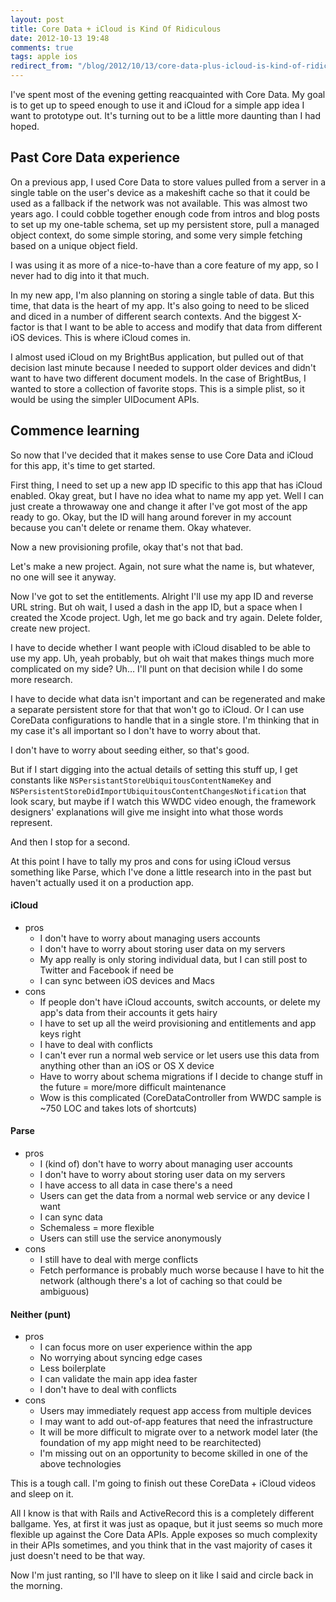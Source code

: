 ```yaml
---
layout: post
title: Core Data + iCloud is Kind Of Ridiculous
date: 2012-10-13 19:48
comments: true
tags: apple ios 
redirect_from: "/blog/2012/10/13/core-data-plus-icloud-is-kind-of-ridiculous/"
---
```


I've spent most of the evening getting reacquainted with Core Data. My goal is to get up to speed enough to use it and iCloud for a simple app idea I want to prototype out. It's turning out to be a little more daunting than I had hoped.

## Past Core Data experience

On a previous app, I used Core Data to store values pulled from a server in a single table on the user's device as a makeshift cache so that it could be used as a fallback if the network was not available. This was almost two years ago. I could cobble together enough code from intros and blog posts to set up my one-table schema, set up my persistent store, pull a managed object context, do some simple storing, and some very simple fetching based on a unique object field.

I was using it as more of a nice-to-have than a core feature of my app, so I never had to dig into it that much.

In my new app, I'm also planning on storing a single table of data. But this time, that data is the heart of my app. It's also going to need to be sliced and diced in a number of different search contexts. And the biggest X-factor is that I want to be able to access and modify that data from different iOS devices. This is where iCloud comes in.

I almost used iCloud on my BrightBus application, but pulled out of that decision last minute because I needed to support older devices and didn't want to have two different document models. In the case of BrightBus, I wanted to store a collection of favorite stops. This is a simple plist, so it would be using the simpler UIDocument APIs.

## Commence learning

So now that I've decided that it makes sense to use Core Data and iCloud for this app, it's time to get started.

First thing, I need to set up a new app ID specific to this app that has iCloud enabled. Okay great, but I have no idea what to name my app  yet. Well I can just create a throwaway one and change it after I've got most of the app ready to go. Okay, but the ID will hang around forever in my account because you can't delete or rename them. Okay whatever.

Now a new provisioning profile, okay that's not that bad.

Let's make a new project. Again, not sure what the name is, but whatever, no one will see it anyway.

Now I've got to set the entitlements. Alright I'll use my app ID and reverse URL string. But oh wait, I used a dash in the app ID, but a space when I created the Xcode project. Ugh, let me go back and try again. Delete folder, create new project.

I have to decide whether I want people with iCloud disabled to be able to use my app. Uh, yeah probably, but oh wait that makes things much more complicated on my side? Uh… I'll punt on that decision while I do some more research.

I have to decide what data isn't important and can be regenerated and make a separate persistent store for that that won't go to iCloud. Or I can use CoreData configurations to handle that in a single store. I'm thinking that in my case it's all important so I don't have to worry about that.

I don't have to worry about seeding either, so that's good.

But if I start digging into the actual details of setting this stuff up, I get constants like `NSPersistantStoreUbiquitousContentNameKey` and `NSPersistentStoreDidImportUbiquitousContentChangesNotification` that look scary, but maybe if I watch this WWDC video enough, the framework designers' explanations will give me insight into what those words represent.

And then I stop for a second.

At this point I have to tally my pros and cons for using iCloud versus something like Parse, which I've done a little research into in the past but haven't actually used it on a production app.

#### iCloud

* pros
	* I don't have to worry about managing users accounts
	* I don't have to worry about storing user data on my servers
	* My app really is only storing individual data, but I can still post to Twitter and Facebook if need be
	* I can sync between iOS devices and Macs
* cons
	* If people don't have iCloud accounts, switch accounts, or delete my app's data from their accounts it gets hairy
	* I have to set up all the weird provisioning and entitlements and app keys right
	* I have to deal with conflicts
	* I can't ever run a normal web service or let users use this data from anything other than an iOS or OS X device
	* Have to worry about schema migrations if I decide to change stuff in the future = more/more difficult maintenance
	* Wow is this complicated (CoreDataController from WWDC sample is ~750 LOC and takes lots of shortcuts)
	
#### Parse

* pros
	* I (kind of) don't have to worry about managing user accounts
	* I don't have to worry about storing user data on my servers
	* I have access to all data in case there's a need
	* Users can get the data from a normal web service or any device I want
	* I can sync data
	* Schemaless = more flexible
	* Users can still use the service anonymously
* cons
	* I still have to deal with merge conflicts
	* Fetch performance is probably much worse because I have to hit the network (although there's a lot of caching so that could be ambiguous)
	
#### Neither (punt)

* pros
	* I can focus more on user experience within the app
	* No worrying about syncing edge cases
	* Less boilerplate
	* I can validate the main app idea faster
	* I don't have to deal with conflicts
* cons
	* Users may immediately request app access from multiple devices
	* I may want to add out-of-app features that need the infrastructure
	* It will be more difficult to migrate over to a network model later (the foundation of my app might need to be rearchitected)
	* I'm missing out on an opportunity to become skilled in one of the above technologies
	
This is a tough call. I'm going to finish out these CoreData + iCloud videos and sleep on it.

All I know is that with Rails and ActiveRecord this is a completely different ballgame. Yes, at first it was just as opaque, but it just seems so much more flexible up against the Core Data APIs. Apple exposes so much complexity in their APIs sometimes, and you think that in the vast majority of cases it just doesn't need to be that way.

Now I'm just ranting, so I'll have to sleep on it like I said and circle back in the morning.